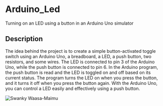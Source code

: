 # Arduino_Led
Turning on an LED using a button in an Arduino Uno simulator

## Description
The idea behind the project is to create a simple button-activated toggle switch using an Arduino Uno, a breadboard, a LED, a push button, two resistors, and some wires. The LED is connected to pin 3 of the Arduino Uno, while the push button is connected to pin 6. In the Arduino program, the push button is read and the LED is toggled on and off based on its current status. The program turns the LED on when you press the button, and it turns it off when you press the button again. With the Arduino Uno, you can control a LED easily and effectively using a push button.

![Swanky Waasa-Maimu](https://github.com/Zahrah794/Arduino_Led/assets/139267881/39912845-0eec-4d76-9dcd-bd96b424823b)



